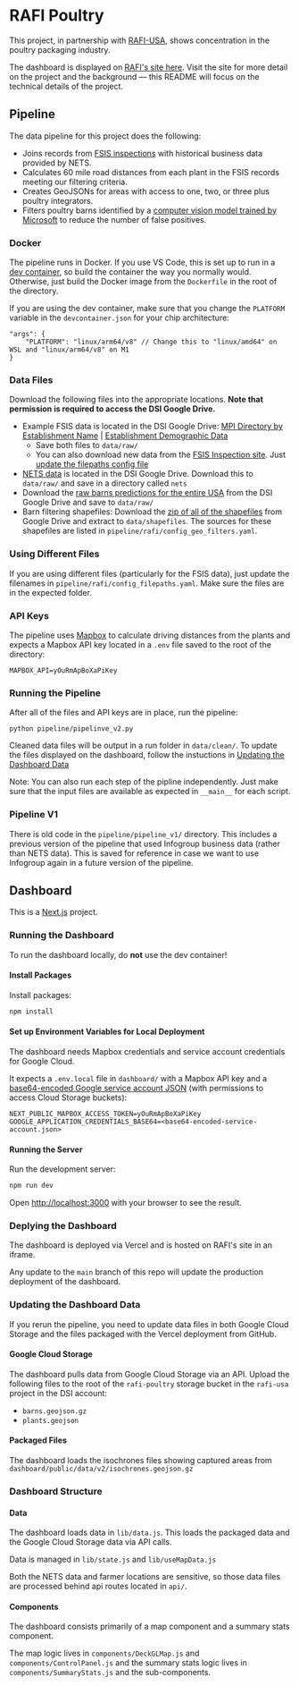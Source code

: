 # RAFI Poultry
This project, in partnership with [RAFI-USA](https://rafiusa.org/), shows concentration in the poultry packaging industry.

The dashboard is displayed on [RAFI's site here](https://www.rafiusa.org/programs/challenging-corporate-power/poultry-barons-map/). Visit the site for more detail on the project and the background — this README will focus on the technical details of the project.

## Pipeline
The data pipeline for this project does the following:
- Joins records from [FSIS inspections](https://www.fsis.usda.gov/inspection/establishments/meat-poultry-and-egg-product-inspection-directory) with historical business data provided by NETS.
- Calculates 60 mile road distances from each plant in the FSIS records meeting our filtering criteria.
- Creates GeoJSONs for areas with access to one, two, or three plus poultry integrators.
- Filters poultry barns identified by a [computer vision model trained by Microsoft](https://github.com/microsoft/poultry-cafos) to reduce the number of false positives.

### Docker
The pipeline runs in Docker. If you use VS Code, this is set up to run in a [dev container](https://code.visualstudio.com/docs/devcontainers/containers), so build the container the way you normally would. Otherwise, just build the Docker image from the ```Dockerfile``` in the root of the directory.

If you are using the dev container, make sure that you change the ```PLATFORM``` variable in the ```devcontainer.json``` for your chip architecture:
```
"args": {
    "PLATFORM": "linux/arm64/v8" // Change this to "linux/amd64" on WSL and "linux/arm64/v8" on M1
}
```

### Data Files
Download the following files into the appropriate locations. **Note that permission is required to access the DSI Google Drive.**
- Example FSIS data is located in the DSI Google Drive: [MPI Directory by Establishment Name](https://drive.google.com/file/d/1A9CQqe-iXdFPXQ19WCKdtMNvZy7ypkym/view?usp=sharing) | [Establishment Demographic Data](https://drive.google.com/file/d/1FFtM-F0FSUgJfe39HgIXJtdRwctkG-q5/view?usp=sharing)
    - Save both files to ```data/raw/```
    - You can also download new data from the [FSIS Inspection site](https://www.fsis.usda.gov/inspection/establishments/meat-poultry-and-egg-product-inspection-directory). Just [update the filepaths config file](#using-different-files)
- [NETS data]((https://drive.google.com/drive/folders/1ayKn9SdtrIAO-q8AU9ScmuBK8Qv9ZlbS?usp=drive_link)) is located in the DSI Google Drive. Download this to ```data/raw/``` and save in a directory called ```nets```
- Download the [raw barns predictions for the entire USA](https://drive.google.com/file/d/1F-xhb9MxgJ5HKuEZho_luzDhqPtxOLY2/view?usp=sharing) from the DSI Google Drive and save to ```data/raw/```
- Barn filtering shapefiles: Download the [zip of all of the shapefiles](https://drive.google.com/file/d/1GSRM05ABDRXLUqmLqU_f-kI5yP8pSoqu/view?usp=sharing) from Google Drive and extract to ```data/shapefiles```. The sources for these shapefiles are listed in ```pipeline/rafi/config_geo_filters.yaml```.

### Using Different Files
If you are using different files (particularly for the FSIS data), just update the filenames in ```pipeline/rafi/config_filepaths.yaml```. Make sure the files are in the expected folder.

### API Keys
The pipeline uses [Mapbox](https://www.mapbox.com/) to calculate driving distances from the plants and expects a Mapbox API key located in a ```.env``` file saved to the root of the directory:

```
MAPBOX_API=yOuRmApBoXaPiKey
```

### Running the Pipeline
After all of the files and API keys are in place, run the pipeline:

```
python pipeline/pipelinve_v2.py
```

Cleaned data files will be output in a run folder in ```data/clean/```. To update the files displayed on the dashboard, follow the instuctions in [Updating the Dashboard Data](#updating-the-dashboard-data)

Note: You can also run each step of the pipline independently. Just make sure that the input files are available as expected in  ```__main__``` for each script.

### Pipeline V1
There is old code in the ```pipeline/pipeline_v1/``` directory. This includes a previous version of the pipeline that used Infogroup business data (rather than NETS data). This is saved for reference in case we want to use Infogroup again in a future version of the pipeline.

## Dashboard
This is a [Next.js](https://nextjs.org/) project.

### Running the Dashboard
To run the dashboard locally, do **not** use the dev container!

#### Install Packages
Install packages:
```bash
npm install
```

#### Set up Environment Variables for Local Deployment
The dashboard needs Mapbox credentials and service account credentials for Google Cloud.

It expects a ```.env.local``` file in ```dashboard/``` with a Mapbox API key and a [base64-encoded Google service account JSON](https://www.serverlab.ca/tutorials/linux/administration-linux/how-to-base64-encode-and-decode-from-command-line/) (with permissions to access Cloud Storage buckets):

```
NEXT_PUBLIC_MAPBOX_ACCESS_TOKEN=yOuRmApBoXaPiKey
GOOGLE_APPLICATION_CREDENTIALS_BASE64=<base64-encoded-service-account.json>
```

#### Running the Server
Run the development server:

```bash
npm run dev
```

Open [http://localhost:3000](http://localhost:3000) with your browser to see the result.

### Deplying the Dashboard
The dashboard is deployed via Vercel and is hosted on RAFI's site in an iframe.

Any update to the ```main``` branch of this repo will update the production deployment of the dashboard.

### Updating the Dashboard Data
If you rerun the pipeline, you need to update data files in both Google Cloud Storage and the files packaged with the Vercel deployment from GitHub.

#### Google Cloud Storage
The dashboard pulls data from Google Cloud Storage via an API. Upload the following files to the root of the ```rafi-poultry``` storage bucket in the ```rafi-usa``` project in the DSI account:
- ```barns.geojson.gz```
- ```plants.geojson```

#### Packaged Files
The dashboard loads the isochrones files showing captured areas from ```dashboard/public/data/v2/isochrones.geojson.gz```

### Dashboard Structure

#### Data
The dashboard loads data in ```lib/data.js```. This loads the packaged data and the Google Cloud Storage data via API calls.

Data is managed in ```lib/state.js``` and ```lib/useMapData.js```

Both the NETS data and farmer locations are sensitive, so those data files are processed behind api routes located in ```api/```.

#### Components
The dashboard consists primarily of a map component and a summary stats component.

The map logic lives in ```components/DeckGLMap.js``` and ```components/ControlPanel.js``` and the summary stats logic lives in ```components/SummaryStats.js``` and the sub-components.
